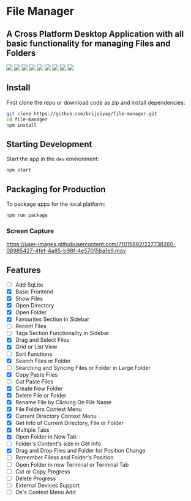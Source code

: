 # File Manager

## A Cross Platform Desktop Application with all basic functionality for managing Files and Folders

<img src="https://img.shields.io/badge/Electron-2B2E3A?style=for-the-badge&logo=electron&logoColor=9FEAF9"/> <img src="https://img.shields.io/badge/TypeScript-007ACC?style=for-the-badge&logo=typescript&logoColor=white"/> <img src="https://img.shields.io/badge/Node.js-339933?style=for-the-badge&logo=nodedotjs&logoColor=white"/> <img src="https://img.shields.io/badge/React-20232A?style=for-the-badge&logo=react&logoColor=61DAFB"/> <img src="https://img.shields.io/badge/Material--UI-0081CB?style=for-the-badge&logo=material-ui&logoColor=white"/> <img src="https://img.shields.io/badge/Redux-593D88?style=for-the-badge&logo=redux&logoColor=white"/> <img src="https://img.shields.io/badge/Webpack-8DD6F9?style=for-the-badge&logo=Webpack&logoColor=white"/> <img src="https://img.shields.io/badge/mac%20os-000000?style=for-the-badge&logo=apple&logoColor=white"/> <img src="https://img.shields.io/badge/Apple-Apple_Silicon-FFFFFF?style=for-the-badge&logo=apple&logoColor=white">

<div align="center">
</div>

## Install

First clone the repo or download code as zip and install dependencies:

```bash
git clone https://github.com/brijsiyag/file-manager.git
cd file-manager
npm install
```

## Starting Development

Start the app in the `dev` environment:

```bash
npm start
```

## Packaging for Production

To package apps for the local platform:

```bash
npm run package
```

### Screen Capture


https://user-images.githubusercontent.com/71015892/227738260-08985427-4fef-4a85-b98f-4e57015ba1e9.mov


## Features
- [ ] Add SqLite
- [x] Basic Frontend
- [x] Show Files
- [x] Open Directory
- [x] Open Folder
- [x] Favourites Section in Sidebar
- [ ] Recent Files
- [ ] Tags Section Functionality in Sidebar
- [x] Drag and Select Files
- [x] Grid or List View
- [ ] Sort Functions
- [x] Search Files or Folder
- [ ] Searching and Syncing Files or Folder in Large Folder
- [x] Copy Paste Files
- [ ] Cut Paste Files
- [x] Create New Folder
- [x] Delete File or Folder
- [x] Rename File by Clicking On File Name
- [x] File Folders Context Menu
- [x] Current Directory Context Menu
- [x] Get Info of Current Directory, File or Folder
- [x] Multiple Tabs
- [x] Open Folder in New Tab
- [ ] Folder's Content's size in Get Info
- [x] Drag and Drop Files and Folder for Position Change
- [ ] Remember Filess and Folder's Position
- [ ] Open Folder in new Terminal or Terminal Tab
- [ ] Cut or Copy Progress
- [ ] Delete Progress
- [ ] External Devices Support
- [ ] Os's Context Menu Add
